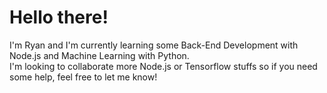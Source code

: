 # Hello there!
I'm Ryan and I'm currently learning some Back-End Development with Node.js and Machine Learning with Python.<br>
I'm looking to collaborate more Node.js or Tensorflow stuffs so if you need some help, feel free to let me know!

<!--
**RyanOld/RyanOld** is a ✨ _special_ ✨ repository because its `README.md` (this file) appears on your GitHub profile.

Here are some ideas to get you started:

- 🔭 I’m currently working on ...
- 🌱 I’m currently learning ...
- 👯 I’m looking to collaborate on ...
- 🤔 I’m looking for help with ...
- 💬 Ask me about ...
- 📫 How to reach me: ...
- 😄 Pronouns: ...
- ⚡ Fun fact: ...
-->
